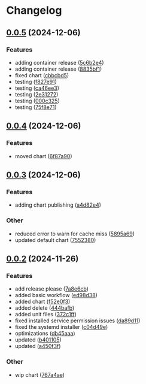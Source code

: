 # Changelog

## [0.0.5](https://github.com/interplex-ai/interplex/compare/v0.0.4...v0.0.5) (2024-12-06)


### Features

* adding container release ([5c6b2e4](https://github.com/interplex-ai/interplex/commit/5c6b2e408471a8b8160f96be8ef819d1540e071a))
* adding container release ([8835bf1](https://github.com/interplex-ai/interplex/commit/8835bf1f30111f698e4ebcc9d3e696ca092fc3b0))
* fixed chart ([cbbcbd5](https://github.com/interplex-ai/interplex/commit/cbbcbd5e55c6c34dc5040df11e48c434bf0a2b8d))
* testing ([f827e91](https://github.com/interplex-ai/interplex/commit/f827e916611eb6b55f576aa7a389dddd228b01c7))
* testing ([ca46ee3](https://github.com/interplex-ai/interplex/commit/ca46ee3f3e88c1f19cc4a9dd192321dbe4ebb5fb))
* testing ([2e31272](https://github.com/interplex-ai/interplex/commit/2e31272ef315ac6d15d4a8f83f81a970de0d9517))
* testing ([000c325](https://github.com/interplex-ai/interplex/commit/000c325528b0386dfffba9fbb9c26c555bd0ee28))
* testing ([75f8e71](https://github.com/interplex-ai/interplex/commit/75f8e719ef9fc808c01e0bd239d91d50081742d9))

## [0.0.4](https://github.com/interplex-ai/interplex/compare/v0.0.3...v0.0.4) (2024-12-06)


### Features

* moved chart ([6f87a90](https://github.com/interplex-ai/interplex/commit/6f87a90a6301def6870aeef074fe9e6955eabee3))

## [0.0.3](https://github.com/interplex-ai/interplex/compare/v0.0.2...v0.0.3) (2024-12-06)


### Features

* adding chart publishing ([a4d82e4](https://github.com/interplex-ai/interplex/commit/a4d82e447aea4f2cda5deba5209849eaa5eea303))


### Other

* reduced error to warn for cache miss ([5895a69](https://github.com/interplex-ai/interplex/commit/5895a693b71c5607aee0639f634d783aeef8dff3))
* updated default chart ([7552380](https://github.com/interplex-ai/interplex/commit/755238001156eb95b5b84d417e4e4c15424bdb4e))

## [0.0.2](https://github.com/interplex-ai/interplex/compare/v0.0.1...v0.0.2) (2024-11-26)


### Features

* add release please ([7a8e6cb](https://github.com/interplex-ai/interplex/commit/7a8e6cb46fcc7e3688773f1b67cbbcb97b241288))
* added basic workflow ([ed98d38](https://github.com/interplex-ai/interplex/commit/ed98d385f6f17f9512c0686f9e34a124e529d945))
* added chart ([f52e0f3](https://github.com/interplex-ai/interplex/commit/f52e0f31d9db2cb22299f9ce097b39d418ca8bec))
* added delete ([444bafb](https://github.com/interplex-ai/interplex/commit/444bafb5e9673ee1cd31d3cd4f1dabb94243c049))
* added unit files ([372c1ff](https://github.com/interplex-ai/interplex/commit/372c1ffd453c302635f2e1361cd27ec59550a986))
* fixed installed service permission issues ([da89d11](https://github.com/interplex-ai/interplex/commit/da89d11a7a7d2cbee76e86f3d00337cf03415474))
* fixed the systemd installer ([c04d49e](https://github.com/interplex-ai/interplex/commit/c04d49e816ccb9660f5bdf0dc7637471bd4e2430))
* optimizations ([db45aaa](https://github.com/interplex-ai/interplex/commit/db45aaa5f5df815f6d510c5d2a006dc4feedc0c9))
* updated ([b401105](https://github.com/interplex-ai/interplex/commit/b401105fc74b5bc24bb50af74338188268a727dc))
* updated ([a450f3f](https://github.com/interplex-ai/interplex/commit/a450f3f3ddae2b10181eb50a5ad17302f34d3e7e))


### Other

* wip chart ([767a4ae](https://github.com/interplex-ai/interplex/commit/767a4aecbe98c836c59a56e419d04643c4a6fa1f))

